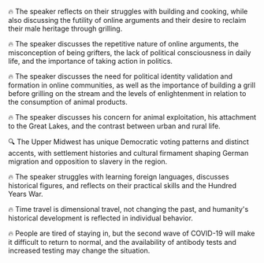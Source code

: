 🔥 The speaker reflects on their struggles with building and cooking, while also discussing the futility of online arguments and their desire to reclaim their male heritage through grilling.

🔥 The speaker discusses the repetitive nature of online arguments, the misconception of being grifters, the lack of political consciousness in daily life, and the importance of taking action in politics.

🔥 The speaker discusses the need for political identity validation and formation in online communities, as well as the importance of building a grill before grilling on the stream and the levels of enlightenment in relation to the consumption of animal products.

🔥 The speaker discusses his concern for animal exploitation, his attachment to the Great Lakes, and the contrast between urban and rural life.

🔍 The Upper Midwest has unique Democratic voting patterns and distinct accents, with settlement histories and cultural firmament shaping German migration and opposition to slavery in the region.

🔥 The speaker struggles with learning foreign languages, discusses historical figures, and reflects on their practical skills and the Hundred Years War.

🔥 Time travel is dimensional travel, not changing the past, and humanity's historical development is reflected in individual behavior.

🔥 People are tired of staying in, but the second wave of COVID-19 will make it difficult to return to normal, and the availability of antibody tests and increased testing may change the situation.

